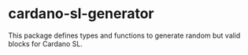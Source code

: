 # cardano-sl-generator

This package defines types and functions to generate random but valid blocks
for Cardano SL.
